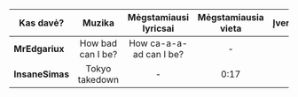 | Kas davė?       |   Muzika   | Mėgstamiausi lyricsai | Mėgstamiausia vieta | Įvertinimas |
| --------------- |:----------:|:---------------------:|:-------------------:|:-----------:|
| **MrEdgariux**  | How bad can I be? | How ca-a-a-ad can I be?                     | -                | 3            |
| **InsaneSimas** | Tokyo takedown   | -                      | 0:17                    | 8            |

